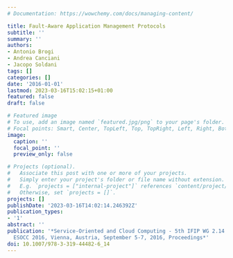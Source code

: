 ```yaml
---
# Documentation: https://wowchemy.com/docs/managing-content/

title: Fault-Aware Application Management Protocols
subtitle: ''
summary: ''
authors:
- Antonio Brogi
- Andrea Canciani
- Jacopo Soldani
tags: []
categories: []
date: '2016-01-01'
lastmod: 2023-03-16T15:02:15+01:00
featured: false
draft: false

# Featured image
# To use, add an image named `featured.jpg/png` to your page's folder.
# Focal points: Smart, Center, TopLeft, Top, TopRight, Left, Right, BottomLeft, Bottom, BottomRight.
image:
  caption: ''
  focal_point: ''
  preview_only: false

# Projects (optional).
#   Associate this post with one or more of your projects.
#   Simply enter your project's folder or file name without extension.
#   E.g. `projects = ["internal-project"]` references `content/project/deep-learning/index.md`.
#   Otherwise, set `projects = []`.
projects: []
publishDate: '2023-03-16T14:02:14.246392Z'
publication_types:
- '1'
abstract: ''
publication: '*Service-Oriented and Cloud Computing - 5th IFIP WG 2.14 European Conference,
  ESOCC 2016, Vienna, Austria, September 5-7, 2016, Proceedings*'
doi: 10.1007/978-3-319-44482-6_14
---
```

